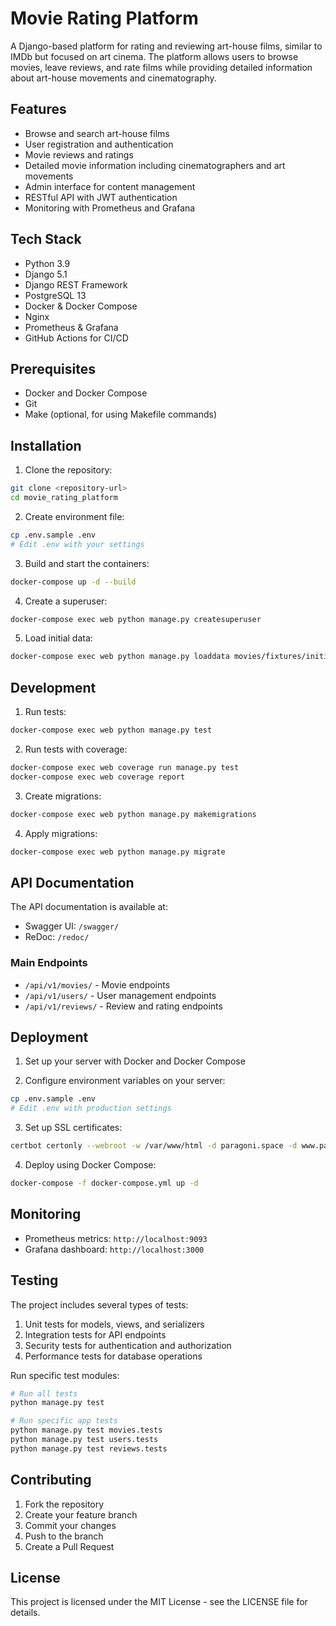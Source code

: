 # Movie Rating Platform

A Django-based platform for rating and reviewing art-house films, similar to IMDb but focused on art cinema. The platform allows users to browse movies, leave reviews, and rate films while providing detailed information about art-house movements and cinematography.

## Features

- Browse and search art-house films
- User registration and authentication
- Movie reviews and ratings
- Detailed movie information including cinematographers and art movements
- Admin interface for content management
- RESTful API with JWT authentication
- Monitoring with Prometheus and Grafana

## Tech Stack

- Python 3.9
- Django 5.1
- Django REST Framework
- PostgreSQL 13
- Docker & Docker Compose
- Nginx
- Prometheus & Grafana
- GitHub Actions for CI/CD

## Prerequisites

- Docker and Docker Compose
- Git
- Make (optional, for using Makefile commands)

## Installation

1. Clone the repository:
```bash
git clone <repository-url>
cd movie_rating_platform
```

2. Create environment file:
```bash
cp .env.sample .env
# Edit .env with your settings
```

3. Build and start the containers:
```bash
docker-compose up -d --build
```

4. Create a superuser:
```bash
docker-compose exec web python manage.py createsuperuser
```

5. Load initial data:
```bash
docker-compose exec web python manage.py loaddata movies/fixtures/initial_movies.json
```

## Development

1. Run tests:
```bash
docker-compose exec web python manage.py test
```

2. Run tests with coverage:
```bash
docker-compose exec web coverage run manage.py test
docker-compose exec web coverage report
```

3. Create migrations:
```bash
docker-compose exec web python manage.py makemigrations
```

4. Apply migrations:
```bash
docker-compose exec web python manage.py migrate
```

## API Documentation

The API documentation is available at:
- Swagger UI: `/swagger/`
- ReDoc: `/redoc/`

### Main Endpoints

- `/api/v1/movies/` - Movie endpoints
- `/api/v1/users/` - User management endpoints
- `/api/v1/reviews/` - Review and rating endpoints

## Deployment

1. Set up your server with Docker and Docker Compose

2. Configure environment variables on your server:
```bash
cp .env.sample .env
# Edit .env with production settings
```

3. Set up SSL certificates:
```bash
certbot certonly --webroot -w /var/www/html -d paragoni.space -d www.paragoni.space
```

4. Deploy using Docker Compose:
```bash
docker-compose -f docker-compose.yml up -d
```

## Monitoring

- Prometheus metrics: `http://localhost:9093`
- Grafana dashboard: `http://localhost:3000`

## Testing

The project includes several types of tests:

1. Unit tests for models, views, and serializers
2. Integration tests for API endpoints
3. Security tests for authentication and authorization
4. Performance tests for database operations

Run specific test modules:
```bash
# Run all tests
python manage.py test

# Run specific app tests
python manage.py test movies.tests
python manage.py test users.tests
python manage.py test reviews.tests
```

## Contributing

1. Fork the repository
2. Create your feature branch
3. Commit your changes
4. Push to the branch
5. Create a Pull Request

## License

This project is licensed under the MIT License - see the LICENSE file for details. 